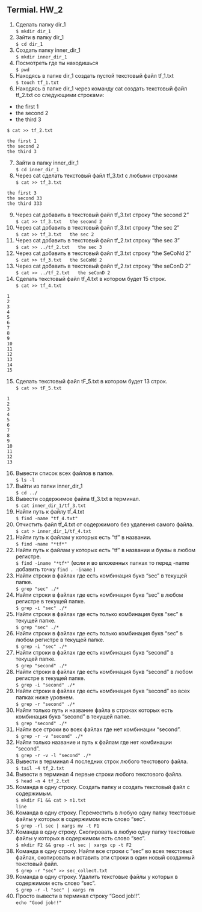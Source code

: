 ## Termial. HW_2
 1. Сделать папку dir_1  
`$ mkdir dir_1`
 2. Зайти в папку dir_1  
`$ cd dir_1`
 3. Создать папку inner_dir_1  
`$ mkdir inner_dir_1`
 4. Посмотреть где ты находишься  
`$ pwd`
 5. Находясь в папке dir_1 создать пустой текстовый файл tf_1.txt  
`$ touch tf_1.txt`
 6. Находясь в папке dir_1 через команду cat создать текстовый файл tf_2.txt со следующими строками:  
- the first 1  
- the second 2  
- the third 3  

`$ cat >> tf_2.txt`  
```
the first 1  
the second 2  
the third 3
```

 7. Зайти в папку inner_dir_1  
`$ cd inner_dir_1`
 8. Через cat сделать текстовый файл tf_3.txt  c любыми строками  
`$ cat >> tf_3.txt`  
```
the first 3  
the second 33  
the third 333
```  
 9. Через cat добавить в текстовый файл tf_3.txt строку “the second 2”  
`$ cat >> tf_3.txt  
the second 2`
 10. Через cat добавить в текстовый файл tf_3.txt строку “the sec 2”  
`$ cat >> tf_3.txt  
the sec 2`
 11. Через cat добавить в текстовый файл tf_2.txt строку “the sec 3”  
`$ cat >> ../tf_2.txt  
the sec 3`
 12. Через cat добавить в текстовый файл tf_3.txt строку “the SeCoNd 2”  
`$ cat >> tf_3.txt  
the SeCoNd 2`
 13. Через cat добавить в текстовый файл tf_2.txt строку “the seConD 2”  
`$ cat >> ../tf_2.txt  
the seConD 2`
 14. Сделать текстовый файл tf_4.txt в котором будет 15 строк.  
`$ cat >> tf_4.txt`  
```
1
2
3
4
5
6
7
8
9
10
11
12
13
14
15
```
 15. Сделать текстовый файл tF_5.txt в котором будет 13 строк.  
`$ cat >> tF_5.txt`  
```
1
2
3
4
5
6
7
8
9
10
11
12
13
```
 16. Вывести список всех файлов в папке.  
`$ ls -l `  
 17. Выйти из папки inner_dir_1  
`$ cd ../ `  
 18. Вывести содержимое файла tf_3.txt в терминал.  
`$ cat inner_dir_1/tf_3.txt `  
 19. Найти путь к файлу tf_4.txt  
`$ find -name "tf_4.txt"`
 20. Отчистить файл tf_4.txt от содержимого без удаления самого файла.  
`$ cat > inner_dir_1/tf_4.txt`
 21. Найти путь к файлам у которых есть  “tf” в названии.  
`$ find -name "*tf*"`
 22. Найти путь к файлам у которых есть  “tf” в названии и буквы в любом регистре.  
`$ find -iname "*tf*"`  (если и во вложенных папках то перед -name добавить точку `find . -iname` )  
 23. Найти строки в файлах где есть комбинация букв “sec” в текущей папке.  
`$ grep "sec" ./*`
 24. Найти строки в файлах где есть комбинация букв “sec” в любом регистре в текущей папке.  
`$ grep -i "sec" ./*`
 25. Найти строки в файлах где есть только комбинация букв “sec” в текущей папке.  
`$ grep "sec" ./*`
 26. Найти строки в файлах где есть только комбинация букв “sec” в любом регистре в текущей папке.  
`$ grep -i "sec" ./*`
 27. Найти строки в файлах где есть комбинация букв “second” в текущей папке.  
`$ grep "second" ./*`
 28. Найти строки в файлах где есть комбинация букв “second” в любом регистре в текущей папке.  
`$ grep -i "second" ./*`
 29. Найти строки в файлах где есть комбинация букв “second” во всех папках ниже уровнем.  
`$ grep -r "second" ./*`
 30. Найти только путь и название файла в строках которых есть комбинация букв “second” в текущей папке.  
`$ grep "second" ./*`
 31. Найти все строки во всех файлах где нет комбинации “second”.  
`$ grep -r -v "second" ./*`
 32. Найти только название и путь к файлам где нет комбинации “second”.  
`$ grep -r -v -l "second" ./*`
 33. Вывести в терминал 4 последних строк любого текстового файла.  
`$ tail -4 tf_2.txt`
 34. Вывести в терминал 4 первые строки любого текстового файла.  
`$ head -n 4 tf_2.txt`
 35. Команда в одну строку. Создать папку и создать текстовый файл с содержимым.  
`$ mkdir F1 && cat > n1.txt`  
`line`
 36. Команда в одну строку. Переместить в любую одну папку текстовые файлы у которых в содержимом есть слово “sec”.  
`$ grep -rl sec | xargs mv -t F1`
 37. Команда в одну строку. Скопировать в любую одну папку текстовые файлы у которых в содержимом есть слово “sec”.  
`$ mkdir F2 && grep -rl sec | xargs cp -t F2`
 38. Команда в одну строку. Найти все строки c “sec” во всех текстовых файлах, скопировать и вставить эти строки в один новый созданный текстовый файл.  
`$ grep -r "sec" >> sec_collect.txt`
 39. Команда в одну строку. Удалить текстовые файлы у которых в содержимом есть слово “sec”.  
`$ grep -r -l "sec" | xargs rm`
 40. Просто вывести в терминал строку “Good job!!”.  
`echo "Good job!!"`
